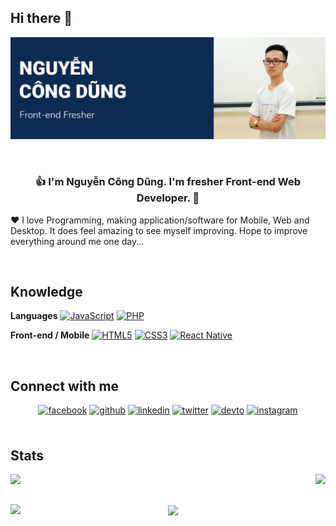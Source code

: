 ## Hi there 👋
[![Cover](https://raw.githubusercontent.com/DungGramer/DungGramer/master/icon/cover-2.png)](https://github.com/DungGramer/)    
 
<br />
 
### <div align="center">👍 I'm Nguyễn Công Dũng. I'm fresher Front-end Web Developer.  🚀</div>
❤️ I love Programming, making application/software for Mobile, Web and Desktop. It does feel amazing to see myself improving. Hope to improve everything around me one day...  

<!--
- 🔭 I’m currently working on [](https://github.com/)

- 🌱 I’m currently learning Hyperledger and Kubernetes

- ❓ Ask me about anything related to MERN stack and related technologies

- 🌎 Find more about me on my website <a href="https://.com" target="_blank">.com</a>

- ⚡ Fun fact: I use tabs over spaces
-->
<br/>

## Knowledge
**Languages**
[![JavaScript](https://img.shields.io/badge/-JavaScript-black?style=flat-square&logo=javascript&link=https://github.com/DungGramer/)](https://github.com/DungGramer/)
[![PHP](https://img.shields.io/badge/-PHP-black?style=flat-square&logo=php&logoColor=white&link=https://github.com/DungGramer/)](https://github.com/DungGramer/)

**Front-end / Mobile**
[![HTML5](https://img.shields.io/badge/-HTML5-E34F26?style=flat-square&logo=html5&logoColor=white&link=https://github.com/KhawajaAli246/)](https://github.com/DungGramer/)
[![CSS3](https://img.shields.io/badge/-CSS3-1572B6?style=flat-square&logo=css3&link=https://github.com/KhawajaAli246/)](https://github.com/DungGramer/)
[![React Native](https://img.shields.io/badge/-ReactNative-black?style=flat-square&logo=react)](https://github.com/DungGramer/)

<br />

## Connect with me 
<div align="center">  
<a href="https://www.facebook.com/dung.dev.gramer/" target="_blank"><img src=https://img.shields.io/badge/facebook-%232E87FB.svg?&style=for-the-badge&logo=facebook&logoColor=white alt=facebook style="margin-bottom: 5px;" /></a>
<a href="https://github.com/DungGramer" target="_blank"><img src=https://img.shields.io/badge/github-%2324292e.svg?&style=for-the-badge&logo=github&logoColor=white alt=github style="margin-bottom: 5px;" /></a>
<a href="https://www.linkedin.com/in/DungGramer" target="_blank"><img src=https://img.shields.io/badge/linkedin-%231E77B5.svg?&style=for-the-badge&logo=linkedin&logoColor=white alt=linkedin style="margin-bottom: 5px;" /></a>
<a href="https://twitter.com/DungGramer" target="_blank"><img src=https://img.shields.io/badge/twitter-%2300acee.svg?&style=for-the-badge&logo=twitter&logoColor=white alt=twitter style="margin-bottom: 5px;" /></a>
<a href="https://dev.to/dunggramer" target="_blank"><img src=https://img.shields.io/badge/dev.to-%2308090A.svg?&style=for-the-badge&logo=dev.to&logoColor=white alt=devto style="margin-bottom: 5px;" /></a>
<a href="https://www.instagram.com/dung.gramer/" target="_blank"><img src=https://img.shields.io/badge/instagram-%23000000.svg?&style=for-the-badge&logo=instagram&logoColor=white alt=instagram style="margin-bottom: 5px;" /></a>  
</div>
  
<br /> 
  
## Stats
<div align="center">
  <img src="https://github-readme-stats.vercel.app/api?username=DungGramer&show_icons=true&count_private=true" align="left" />
  <img src="https://github-readme-stats.vercel.app/api/top-langs/?username=dunggramer&layout=compact&hide=html" align="right" />
</div>

<br /><br />  


<div align="center">
  <img src="https://komarev.com/ghpvc/?username=dunggramer&&style=flat-square" align="center" />
   <img src="https://github-readme-stats.vercel.app/api/pin/?username=dunggramer&repo=simple8" align="left" />
</div>


<br />

<!--
**DungGramer/DungGramer** is a ✨ _special_ ✨ repository because its `README.md` (this file) appears on your GitHub profile.

Here are some ideas to get you started:

- 🔭 I’m currently working on ...
- 🌱 I’m currently learning React Native
- 👯 I’m looking to collaborate on ...
- 🤔 I’m looking for help with ...
- 💬 Ask me about ...
- 📫 How to reach me: <a href="tel:+84334565999">0334 565 999</a>
- 😄 Pronouns: ...
- ⚡ Fun fact: ...
-->
